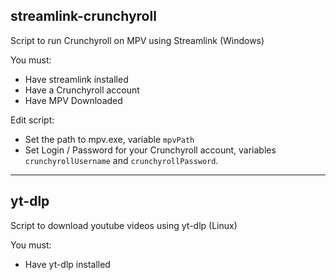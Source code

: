 ## streamlink-crunchyroll
Script to run Crunchyroll on MPV using Streamlink (Windows)

You must:
* Have streamlink installed
* Have a Crunchyroll account
* Have MPV Downloaded

Edit script:
* Set the path to mpv.exe, variable `mpvPath`
* Set Login / Password for your Crunchyroll account, variables `crunchyrollUsername` and `crunchyrollPassword`.

***

## yt-dlp
Script to download youtube videos using yt-dlp (Linux)

You must:
* Have yt-dlp installed